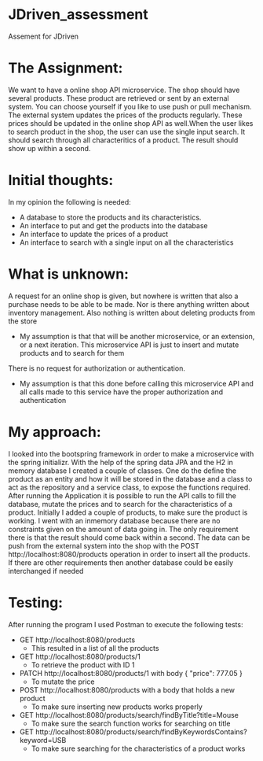 # JDriven_assessment
Assement for JDriven

# The Assignment:
We want to have a online shop API microservice.
The shop should have several products. These product are retrieved or sent by
an external system. You can choose yourself if you like to use push or pull
mechanism.
The external system updates the prices of the products regularly. These prices
should be updated in the online shop API as well.When the user likes to search
product in the shop, the user can use the single input search. It should search
through all characteritics of a product. The result should show up within a
second.

# Initial thoughts:
In my opinion the following is needed:
- A database to store the products and its characteristics.
- An interface to put and get the products into the database
- An interface to update the prices of a product
- An interface to search with a single input on all the characteristics
  
# What is unknown:
A request for an online shop is given, but nowhere is written that also a purchase needs to be able to be made. Nor is there anything written about inventory management. Also nothing is written about deleting products from the store
- My assumption is that that will be another microservice, or an extension, or a next iteration. This microservice API is just to insert and mutate products and to search for them
  
There is no request for authorization or authentication.
- My assumption is that this done before calling this microservice API and all calls made to this service have the proper authorization and authentication

# My approach:
I looked into the bootspring framework in order to make a microservice with the spring initializr. With the help of the spring data JPA and the H2 in memory database I created a couple of classes. One do the define the product as an entity and how it will be stored in the database and a class to act as the repository and a service class, to expose the functions required.
After running the Application it is possible to run the API calls to fill the database, mutate the prices and to search for the characteristics of a product. Initially I added a couple of products, to make sure the product is working.
I went with an inmemory database because there are no constraints given on the amount of data going in. The only requirement there is that the result should come back within a second. The data can be push from the external system into the shop with the POST http://localhost:8080/products operation in order to insert all the products. If there are other requirements then another database could be easily interchanged if needed

# Testing:
After running the program I used Postman to execute the following tests:
- GET http://localhost:8080/products
  - This resulted in a list of all the products
- GET http://localhost:8080/products/1
  - To retrieve the product with ID 1
- PATCH http://localhost:8080/products/1 with body { "price": 777.05 }
  - To mutate the price
- POST http://localhost:8080/products with a body that holds a new product
  - To make sure inserting new products works properly
- GET http://localhost:8080/products/search/findByTitle?title=Mouse
  - To make sure the search function works for searching on title
- GET http://localhost:8080/products/search/findByKeywordsContains?keyword=USB
  - To make sure searching for the characteristics of a product works
